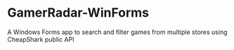 # GamerRadar-WinForms
A Windows Forms app to search and filter games from multiple stores using CheapShark public API
